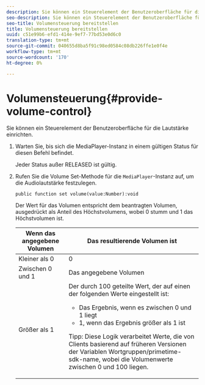 ```yaml
---
description: Sie können ein Steuerelement der Benutzeroberfläche für die Lautstärke einrichten.
seo-description: Sie können ein Steuerelement der Benutzeroberfläche für die Lautstärke einrichten.
seo-title: Volumensteuerung bereitstellen
title: Volumensteuerung bereitstellen
uuid: c51e99b6-efd1-414e-9ef7-77bd53e0d6c0
translation-type: tm+mt
source-git-commit: 040655d8ba5f91c98ed0584c08db226ffe1e0f4e
workflow-type: tm+mt
source-wordcount: '170'
ht-degree: 0%

---
```



# Volumensteuerung{#provide-volume-control}

Sie können ein Steuerelement der Benutzeroberfläche für die Lautstärke einrichten.

1. Warten Sie, bis sich die MediaPlayer-Instanz in einem gültigen Status für diesen Befehl befindet.

   Jeder Status außer RELEASED ist gültig.
1. Rufen Sie die Volume Set-Methode für die `MediaPlayer`-Instanz auf, um die Audiolautstärke festzulegen.

   ```
   public function set volume(value:Number):void
   ```

   Der Wert für das Volumen entspricht dem beantragten Volumen, ausgedrückt als Anteil des Höchstvolumens, wobei 0 stumm und 1 das Höchstvolumen ist.

   <table id="table_144A2B1260374FBE8D976194F602DDC7"> 
   <thead> 
   <tr> 
      <th colname="col1" class="entry"> Wenn das angegebene Volumen </th> 
      <th colname="col2" class="entry"> Das resultierende Volumen ist </th> 
   </tr> 
   </thead>
   <tbody> 
   <tr> 
      <td colname="col1"> Kleiner als 0 </td> 
      <td colname="col2"> 0 </td> 
   </tr> 
   <tr> 
      <td colname="col1"> Zwischen 0 und 1 </td> 
      <td colname="col2"> Das angegebene Volumen </td> 
   </tr> 
   <tr> 
      <td colname="col1"> Größer als 1 </td> 
      <td colname="col2"> Der durch 100 geteilte Wert, der auf einen der folgenden Werte eingestellt ist: 
      <ul id="ul_8C2282F0EDC44A408820F5768709214F"> 
      <li id="li_B00BC6F4812D4000891358F762C8E492">Das Ergebnis, wenn es zwischen 0 und 1 liegt </li> 
      <li id="li_03B7F30662554F299320040CAC2DEB7A">1, wenn das Ergebnis größer als 1 ist </li> 
      </ul> <p>Tipp:  Diese Logik verarbeitet Werte, die von Clients basierend auf früheren Versionen der Variablen 
      <span class="codeph">Wortgruppen/primetime-sdk-name</span>, wobei die Volumenwerte zwischen 0 und 100 liegen. </p> </td> 
   </tr> 
   </tbody> 
   </table>
